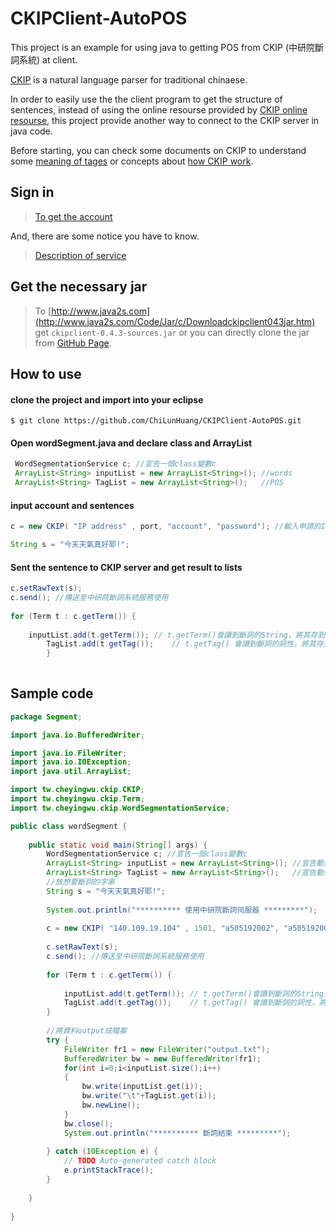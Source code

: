 # CKIPClient-AutoPOS
This project is an example for using java to getting POS from CKIP (中研院斷詞系統) at client.

[CKIP](http://ckipsvr.iis.sinica.edu.tw/) is a natural language parser for traditional chinaese.

In order to easily use the the client program to get the structure of sentences, instead of using the online resourse provided by [CKIP online resourse](http://ckipsvr.iis.sinica.edu.tw/resource.htm), this project provide another way to connect to the CKIP server in java code. 


Before starting, you can check some documents on CKIP to understand some [meaning of tages](http://ckipsvr.iis.sinica.edu.tw/cat.htm) or concepts about [how CKIP work](http://sunlight.iis.sinica.edu.tw/uwextract/demo.htm).

## Sign in

>[To get the account](http://ckipsvr.iis.sinica.edu.tw/reg.php)

And, there are some notice you have to know.

>[Description of service](http://ckipsvr.iis.sinica.edu.tw/webservice.htm)

## Get the necessary jar

> To [http://www.java2s.com](http://www.java2s.com/Code/Jar/c/Downloadckipclient043jar.htm) get `ckipclient-0.4.3-sources.jar` or you can directly clone the jar from [GitHub Page](https://github.com/ChiLunHuang/CKIPClient-AutoPOS/blob/master/CKIPproject/ckipclient-0.4.3.jar).

## How to use 

#### clone the project and import into your eclipse

```
$ git clone https://github.com/ChiLunHuang/CKIPClient-AutoPOS.git
```

#### Open wordSegment.java and declare class and ArrayList

```java
 WordSegmentationService c; //宣告一個class變數c
 ArrayList<String> inputList = new ArrayList<String>(); //words
 ArrayList<String> TagList = new ArrayList<String>();   //POS
```

#### input account and sentences


```java
c = new CKIP( "IP address" , port, "account", "password"); //輸入申請的IP、port、帳號、密碼

String s = "今天天氣真好耶!";
```

#### Sent the sentence to CKIP server and get result to lists

```java
c.setRawText(s);
c.send(); //傳送至中研院斷詞系統服務使用
         
for (Term t : c.getTerm()) {
           
	inputList.add(t.getTerm()); // t.getTerm()會讀到斷詞的String，將其存到inputList陣列
        TagList.add(t.getTag());    // t.getTag() 會讀到斷詞的詞性，將其存到TagList陣列
        }
         
```



## Sample code

```java
package Segment;

import java.io.BufferedWriter;

import java.io.FileWriter;
import java.io.IOException;
import java.util.ArrayList;

import tw.cheyingwu.ckip.CKIP;
import tw.cheyingwu.ckip.Term;
import tw.cheyingwu.ckip.WordSegmentationService;

public class wordSegment {
	 
    public static void main(String[] args) {
        WordSegmentationService c; //宣告一個class變數c
        ArrayList<String> inputList = new ArrayList<String>(); //宣告動態陣列 存切詞的name
        ArrayList<String> TagList = new ArrayList<String>();   //宣告動態陣列 存切詞的詞性.
        //放想要斷詞的字串
        String s = "今天天氣真好耶!";
         
        System.out.println("********** 使用中研院斷詞伺服器 *********");
         
        c = new CKIP( "140.109.19.104" , 1501, "a505192002", "a505192002"); //輸入申請的IP、port、帳號、密碼
         
        c.setRawText(s);
        c.send(); //傳送至中研院斷詞系統服務使用
         
        for (Term t : c.getTerm()) {
           
            inputList.add(t.getTerm()); // t.getTerm()會讀到斷詞的String，將其存到inputList陣列
            TagList.add(t.getTag());    // t.getTag() 會讀到斷詞的詞性，將其存到TagList陣列
        }
         
        //將資料output成檔案
        try {
            FileWriter fr1 = new FileWriter("output.txt");
            BufferedWriter bw = new BufferedWriter(fr1);
            for(int i=0;i<inputList.size();i++)
            {
                bw.write(inputList.get(i));
                bw.write("\t"+TagList.get(i));
                bw.newLine();
            }
            bw.close();
            System.out.println("********** 斷詞結束 *********");
             
        } catch (IOException e) {
            // TODO Auto-generated catch block
            e.printStackTrace();
        }
         
    }
 
}




```



